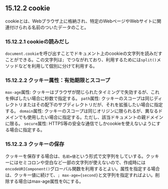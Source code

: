 ## 15.12.2 cookie

cookieとは、Webブラウザ上に格納され、特定のWebページやWebサイトに関連付けられる名前のついたデータのこと。

### 15.12.2.1 cookieの読みだし

`document.cookie`を呼び出すことでドキュメント上のcookieの文字列を読みだすことができる。この文字列は`; `でつながれており、利用するためには`split()`メソッドなどを利用して個別に分けて利用する。

### 15.12.2.2 クッキー属性：有効期限とスコープ

`max-age`属性: クッキーはブラウザが閉じられたタイミングで失効するが、これを伸ばしたい場合に秒数で指定する。
`path`属性: クッキーのスコープは同じディレクトリまたはその配下のサブディレクトリだが、それを拡張したい場合に指定する。
`domain`属性: クッキーのスコープは同じオリジンに限られるが、異なるドメインでも使用したい場合に指定する。ただし、該当ドキュメントの親ドメインに限る。
`secure`属性: HTTPS等の安全な通信でしかcookieを使えないようにする場合に指定する。

### 15.12.2.3 クッキーの保存

クッキーを保存する場合は、`名前=値`という形式で文字列をしていする。クッキーにはセミコロンや空白など一部の文字列が使えないので、作成時には`encodeURIComponent()`グローバル関数を利用するとよい。属性を指定する場合は、クッキー値に続けて、`; max-age={second}`と文字列を指定すればよい。削除する場合はmax-age属性を0にする。
